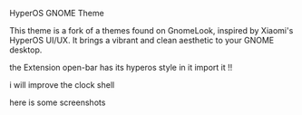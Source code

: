 HyperOS GNOME Theme

This theme is a fork of a themes found on GnomeLook, inspired by Xiaomi's HyperOS UI/UX. It brings a vibrant and clean aesthetic to your GNOME desktop.

the Extension open-bar has its hyperos style in it import it !!

i will improve the clock shell


here is some screenshots


